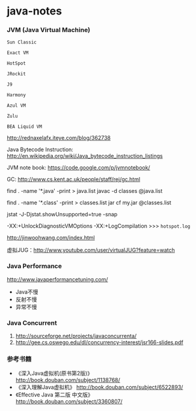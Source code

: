 java-notes
==========

### JVM (Java Virtual Machine)

`Sun Classic`

`Exact VM`

`HotSpot`

`JRockit`

`J9`

`Harmony`

`Azul VM`

`Zulu`

`BEA Liquid VM`

http://rednaxelafx.iteye.com/blog/362738

Java Bytecode Instruction: http://en.wikipedia.org/wiki/Java_bytecode_instruction_listings

JVM note book: https://code.google.com/p/jvmnotebook/

GC: http://www.cs.kent.ac.uk/people/staff/rej/gc.html

find . -name '*.java' -print > java.list
javac -d classes @java.list

find . -name '*.class' -print > classes.list
jar cf my.jar @classes.list

jstat -J-Djstat.showUnsupported=true -snap <pid>

-XX:+UnlockDiagnosticVMOptions -XX:+LogCompilation
\>\>\> `hotspot.log`

http://jinwoohwang.com/index.html

虚拟JUG：http://www.youtube.com/user/virtualJUG?feature=watch

### Java Performance
http://www.javaperformancetuning.com/ 

- Java不慢
- 反射不慢
- 异常不慢 

### Java Concurrent
1. http://sourceforge.net/projects/javaconcurrenta/
2. http://gee.cs.oswego.edu/dl/concurrency-interest/jsr166-slides.pdf 

### 参考书籍

- 《深入Java虚拟机(原书第2版)》 	http://book.douban.com/subject/1138768/
- 《深入理解Java虚拟机》 	http://book.douban.com/subject/6522893/
- 《Effective Java 第二版 中文版》 	http://book.douban.com/subject/3360807/
